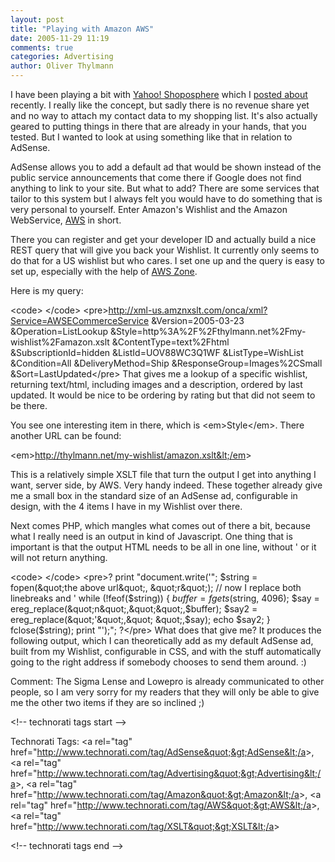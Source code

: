 ```yaml
---
layout: post
title: "Playing with Amazon AWS"
date: 2005-11-29 11:19
comments: true
categories: Advertising
author: Oliver Thylmann
---
```








I have been playing a bit with [Yahoo! Shoposphere](http://shopping.yahoo.com/shoposphere/) which I [posted about](http://blog.thylmann.net/2005/11/yahoo_shoposphe.html) recently. I really like the concept, but sadly there is no revenue share yet and no way to attach my contact data to my shopping list. It's also actually geared to putting things in there that are already in your hands, that you tested. But I wanted to look at using something like that in relation to AdSense.

AdSense allows you to add a default ad that would be shown instead of the public service announcements that come there if Google does not find anything to link to your site. But what to add? There are some services that tailor to this system but I always felt you would have to do something that is very personal to yourself. Enter Amazon's Wishlist and the Amazon WebService, [AWS](http://www.amazon.com/gp/aws/landing.html) in short.

There you can register and get your developer ID and actually build a nice REST query that will give you back your Wishlist. It currently only seems to do that for a US wishlist but who cares. I set one up and the query is easy to set up, especially with the help of [AWS Zone](http://www.awszone.com/).

Here is my query:

&lt;code&gt; &lt;/code&gt;
&lt;pre&gt;http://xml-us.amznxslt.com/onca/xml?Service=AWSECommerceService
&amp;Version=2005-03-23
&amp;Operation=ListLookup
&amp;Style=http%3A%2F%2Fthylmann.net%2Fmy-wishlist%2Famazon.xslt
&amp;ContentType=text%2Fhtml
&amp;SubscriptionId=hidden
&amp;ListId=UOV88WC3Q1WF
&amp;ListType=WishList
&amp;Condition=All
&amp;DeliveryMethod=Ship
&amp;ResponseGroup=Images%2CSmall
&amp;Sort=LastUpdated&lt;/pre&gt;
That gives me a lookup of a specific wishlist, returning text/html, including images and a description, ordered by last updated. It would be nice to be ordering by rating but that did not seem to be there.

You see one interesting item in there, which is &lt;em&gt;Style&lt;/em&gt;. There another URL can be found:

&lt;em&gt;http://thylmann.net/my-wishlist/amazon.xslt&lt;/em&gt;

This is a relatively simple XSLT file that turn the output I get into anything I want, server side, by AWS. Very handy indeed. These together already give me a small box in the standard size of an AdSense ad, configurable in design, with the 4 items I have in my Wishlist over there.

Next comes PHP, which mangles what comes out of there a bit, because what I really need is an output in kind of Javascript. One thing that is important is that the output HTML needs to be all in one line, without ' or it will not return anything.

&lt;code&gt; &lt;/code&gt;
&lt;pre&gt;? print &quot;document.write('&quot;;
$string = fopen(&quot;the above url&quot;, &quot;r&quot;);
// now I replace both linebreaks and '
while (!feof($string)) {
$buffer = fgets($string, 4096);
$say = ereg_replace(&quot;n&quot;,&quot;&quot;,$buffer);
$say2 = ereg_replace(&quot;'&quot;,&quot; &quot;,$say);
echo $say2;
}
fclose($string);
print &quot;');&quot;;
?&lt;/pre&gt;
What does that give me? It produces the following output, which I can theoretically add as my default AdSense ad, built from my Wishlist, configurable in CSS, and with the stuff automatically going to the right address if somebody chooses to send them around. :)

Comment: The Sigma Lense and Lowepro is already communicated to other people, so I am very sorry for my readers that they will only be able to give me the other two items if they are so inclined ;)

&lt;!-- technorati tags start --&gt;

Technorati Tags: &lt;a rel=&quot;tag&quot; href=&quot;http://www.technorati.com/tag/AdSense&quot;&gt;AdSense&lt;/a&gt;, &lt;a rel=&quot;tag&quot; href=&quot;http://www.technorati.com/tag/Advertising&quot;&gt;Advertising&lt;/a&gt;, &lt;a rel=&quot;tag&quot; href=&quot;http://www.technorati.com/tag/Amazon&quot;&gt;Amazon&lt;/a&gt;, &lt;a rel=&quot;tag&quot; href=&quot;http://www.technorati.com/tag/AWS&quot;&gt;AWS&lt;/a&gt;, &lt;a rel=&quot;tag&quot; href=&quot;http://www.technorati.com/tag/XSLT&quot;&gt;XSLT&lt;/a&gt;

&lt;!-- technorati tags end --&gt;

